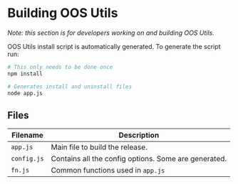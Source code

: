 # Building OOS Utils

*Note: this section is for developers working on and building OOS Utils.*

OOS Utils install script is automatically generated. To generate the script run:

```bash
# This only needs to be done once
npm install

# Generates install and uninstall files
node app.js
```


## Files
| Filename | Description |
| ------------- | -------------|
| `app.js` | Main file to build the release. |
| `config.js` | Contains all the config options. Some are generated.|
| `fn.js` | Common functions used in `app.js` |
